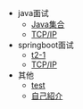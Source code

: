 <!-- Docsify/_sidebar.md -->

<!-- * [首页](/ "home") 
* [test](/t)
* [t](t/)
* [t/t](t/t) -->

<!-- - [项目1](/t.md)
  - 数据结构
    - [stack](/general/algorithm/data-structures/stack/README.zh-CN.md)
    - list
      - [linked-list](/general/algorithm/data-structures/linked-list/README.zh-CN.md)
      - [doubly-linked-list](/general/algorithm/data-structures/doubly-linked-list/README.zh-CN.md)
    - [tree](/general/algorithm/data-structures/tree/README.zh-CN.md)
      - [binary search tree](/general/algorithm/data-structures/tree/binary-search-tree/README.md)
      - [red black tree](/general/algorithm/data-structures/tree/red-black-tree/README.md)
  - 算法
    - [排序算法](/general/algorithm/algorithms/sorting.md) -->

[//]: # (- [t1]&#40;/t.md&#41;)
- java面试
  - [Java集合](/java/collection.md "Java集合")
  - [TCP/IP](/general/network/tcp-ip.md)
- springboot面试
  - [t2-1](/springboot/t.md)
  - [TCP/IP](/general/network/tcp-ip.md)
- 其他
  - [test](/t/t.md)
  - [自己紹介](/other/self.md)

